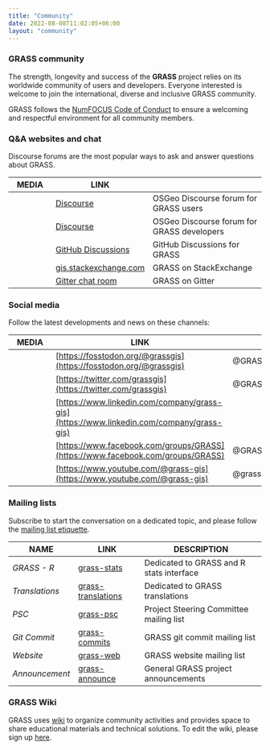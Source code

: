 ```yaml
---
title: "Community"
date: 2022-08-08T11:02:05+06:00
layout: "community"
---
```


### GRASS community

The strength, longevity and success of the **GRASS** project relies on its worldwide community of users and developers. Everyone interested is welcome to join the  international, diverse and inclusive GRASS community.

GRASS follows the [NumFOCUS Code of Conduct](https://numfocus.org/code-of-conduct)
to ensure a welcoming and respectful environment for all community members.

### Q&A websites and chat

<div class="alert rounded-0 alert-default">
Discourse forums are the most popular ways to ask and answer questions about GRASS.
</div>

| <div style="width:70px">MEDIA</div> | LINK |  |
|------|---------|-------------|
| <i class="fab fa-discourse"></i> |  [Discourse](https://discourse.osgeo.org/c/grass/user/70) | OSGeo Discourse forum for GRASS users |
| <i class="fab fa-discourse"></i> |  [Discourse](https://discourse.osgeo.org/c/grass/developer/61) | OSGeo Discourse forum for GRASS developers |
| <i class="fab fa-github"></i> |  [GitHub Discussions](https://github.com/OSGeo/grass/discussions) | GitHub Discussions for GRASS |
| <i class="fab fa-stack-exchange"></i> |  [gis.stackexchange.com](https://gis.stackexchange.com/questions/tagged/grass) | GRASS on StackExchange |
| <i class="fab fa-gitter"></i> |  [Gitter chat room](https://gitter.im/grassgis/community) | GRASS on Gitter |

### Social media

<div class="alert rounded-0 alert-default">
Follow the latest developments and news on these channels:
</div>

| <div style="width:70px">MEDIA</div> | LINK |  |
|------|---------|-------------|
| <i class="fab fa-mastodon"></i> |  [https://fosstodon.org/@grassgis](https://fosstodon.org/@grassgis) | @GRASSGIS |
| <i class="fab fa-x-twitter"></i> |  [https://twitter.com/grassgis](https://twitter.com/grassgis) | @GRASSGIS |
| <i class="fab fa-linkedin"></i> | [https://www.linkedin.com/company/grass-gis](https://www.linkedin.com/company/grass-gis) |  |
| <i class="fab fa-facebook"></i> |  [https://www.facebook.com/groups/GRASS](https://www.facebook.com/groups/GRASS) | @GRASSGIS |
| <i class="fab fa-youtube"></i> |  [https://www.youtube.com/@grass-gis](https://www.youtube.com/@grass-gis) | @grass-gis |

### Mailing lists

<div class="alert rounded-0 alert-default">
Subscribe to start the conversation on a dedicated topic, and please follow the <a href="https://grasswiki.osgeo.org/wiki/Mailing_list_etiquette" target="_blank">mailing list etiquette</a>.
</div>

| NAME | LINK | DESCRIPTION |
|------|---------|-------------|
| *GRASS - R*  | [grass-stats](https://lists.osgeo.org/mailman/listinfo/grass-stats)  | Dedicated to GRASS and R stats interface |
| *Translations*  | [grass-translations](https://lists.osgeo.org/mailman/listinfo/grass-translations) | Dedicated to GRASS translations |
| *PSC*  | [grass-psc](https://lists.osgeo.org/mailman/listinfo/grass-psc) | Project Steering Committee mailing list |
| *Git Commit*  | [grass-commits](https://lists.osgeo.org/mailman/listinfo/grass-commit) | GRASS git commit mailing list |
| *Website*  | [grass-web](https://lists.osgeo.org/mailman/listinfo/grass-web) | GRASS website mailing list |
| *Announcement*  |  [grass-announce](https://lists.osgeo.org/mailman/listinfo/grass-announce) | General GRASS project announcements |

### GRASS Wiki
GRASS uses [wiki](https://grasswiki.osgeo.org/wiki/GRASS-Wiki) to organize community activities and provides space to share educational materials and technical solutions. To edit the wiki, please sign up [here](https://grasswiki.osgeo.org/wiki/Special:RequestAccount).

